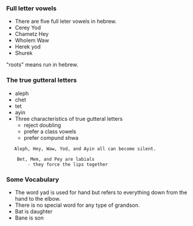 ### Full letter vowels

* There are five full leter vowels in hebrew.
* Cerey Yod
* Chametz Hey
* Wholem Waw
* Herek yod
* Shurek

"roots" means run in hebrew.

### The true gutteral letters

* aleph
* chet
* tet
* ayin
* Three characteristics of true gutteral letters
  - reject doubling
  - prefer a class vowels
  - prefer compund shwa

```
   Aleph, Hey, Waw, Yod, and Ayin all can become silent.

    Bet, Mem, and Pey are labials
        - they force the lips together
```

### Some Vocabulary
- The word yad is used for hand but refers to everything down from the hand to the elbow.
- There is no special word for any type of grandson.
- Bat is daughter
- Bane is son
